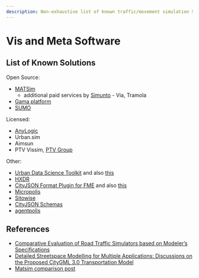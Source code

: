 ```yaml
---
description: Non-exhaustive list of known traffic/movement simulation SW solutions.
---
```


# Vis and Meta Software

## List of Known Solutions

Open Source:

* [MATSim](https://www.matsim.org/)
  * additional paid services by [Simunto](https://simunto.com/) - Via, Tramola
* [Gama platform](https://gama-platform.org)
* [SUMO](https://www.eclipse.org/sumo/)

Licensed:

* [AnyLogic](https://www.anylogic.com/)
* Urban.sim
* Aimsun
* PTV Vissim, [PTV Group](https://www.ptvgroup.com/en/solutions/products/ptv-vissim/)

Other:

* [Urban Data Science Toolkit](https://github.com/UDST) and also [this](https://github.com/UDST/vizicities)
* [HXDR](https://hxdr.com)
* [CityJSON Format Plugin for FME](https://github.com/safesoftware/fme-CityJSON) and also [this](https://www.safe.com/fme/)
* [Micropolis](http://micropolis.mostka.com)
* [Sitowise](https://www.sitowise.com/aura)
* [CityJSON Schemas](https://github.com/cityjson/specs/tree/master/schemas)
* [agentpolis](https://github.com/aicenter/agentpolis)

## References

* [Comparative Evaluation of Road Traffic Simulators based on Modeler’s Specifications](https://www.scitepress.org/Papers/2021/102383/102383.pdf)
* [Detailed Streetspace Modelling for Multiple Applications: Discussions on the Proposed CityGML 3.0 Transportation Model](https://mediatum.ub.tum.de/doc/1612624/1612624.pdf)
* [Matsim comparison post](https://matsim.atlassian.net/wiki/spaces/MATPUB/pages/84705338/MATSim+vs.+...)
